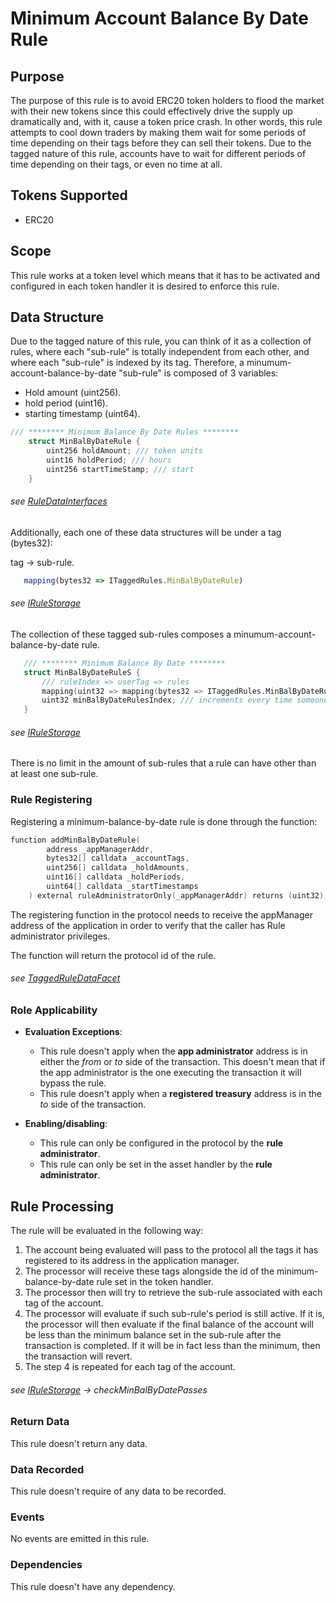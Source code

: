 # Minimum Account Balance By Date Rule

## Purpose

The purpose of this rule is to avoid ERC20 token holders to flood the market with their new tokens since this could effectively drive the supply up dramatically and, with it, cause a token price crash. In other words, this rule attempts to cool down traders by making them wait for some periods of time depending on their tags before they can sell their tokens. Due to the tagged nature of this rule, accounts have to wait for different periods of time depending on their tags, or even no time at all.

## Tokens Supported

- ERC20

## Scope 

This rule works at a token level which means that it has to be activated and configured in each token handler it is desired to enforce this rule.

## Data Structure

Due to the tagged nature of this rule, you can think of it as a collection of rules, where each "sub-rule" is totally independent from each other, and where each "sub-rule" is indexed by its tag. Therefore, a minumum-account-balance-by-date "sub-rule" is composed of 3 variables:

- Hold amount (uint256).
- hold period (uint16).
- starting timestamp (uint64).

```c
/// ******** Minimum Balance By Date Rules ********
    struct MinBalByDateRule {
        uint256 holdAmount; /// token units
        uint16 holdPeriod; /// hours
        uint256 startTimeStamp; /// start
    }
```
###### *see [RuleDataInterfaces](../../../src/economic/ruleStorage/RuleDataInterfaces.sol)*

Additionally, each one of these data structures will be under a tag (bytes32):

 tag -> sub-rule.

 ```javascript
    mapping(bytes32 => ITaggedRules.MinBalByDateRule)
```
###### *see [IRuleStorage](../../../src/economic/ruleStorage/IRuleStorage.sol)*

The collection of these tagged sub-rules composes a minumum-account-balance-by-date rule.

 ```c
    /// ******** Minimum Balance By Date ********
    struct MinBalByDateRuleS {
        /// ruleIndex => userTag => rules
        mapping(uint32 => mapping(bytes32 => ITaggedRules.MinBalByDateRule)) minBalByDateRulesPerUser;
        uint32 minBalByDateRulesIndex; /// increments every time someone adds a rule
    }
```
###### *see [IRuleStorage](../../../src/economic/ruleStorage/IRuleStorage.sol)*

There is no limit in the amount of sub-rules that a rule can have other than at least one sub-rule.

### Rule Registering

Registering a minimum-balance-by-date rule is done through the function:

```c
function addMinBalByDateRule(
        address _appManagerAddr,
        bytes32[] calldata _accountTags,
        uint256[] calldata _holdAmounts,
        uint16[] calldata _holdPeriods,
        uint64[] calldata _startTimestamps
    ) external ruleAdministratorOnly(_appManagerAddr) returns (uint32);
```

The registering function in the protocol needs to receive the appManager address of the application in order to verify that the caller has Rule administrator privileges. 

The function will return the protocol id of the rule.

###### *see [TaggedRuleDataFacet](../../../src/economic/ruleStorage/TaggedRuleDataFacet.sol)*

### Role Applicability

- **Evaluation Exceptions**: 
    - This rule doesn't apply when the **app administrator** address is in either the *from* or *to* side of the transaction. This doesn't mean that if the app administrator is the one executing the transaction it will bypass the rule.
    - This rule doesn't apply when a **registered treasury** address is in the *to* side of the transaction.

- **Enabling/disabling**:
    - This rule can only be configured in the protocol by the **rule administrator**.
    - This rule can only be set in the asset handler by the **rule administrator**.

## Rule Processing

The rule will be evaluated in the following way:

1. The account being evaluated will pass to the protocol all the tags it has registered to its address in the application manager.
2. The processor will receive these tags alongside the id of the minimum-balance-by-date rule set in the token handler. 
3. The processor then will try to retrieve the sub-rule associated with each tag of the account.
4. The processor will evaluate if such sub-rule's period is still active. If it is, the processor will then evaluate if the final balance of the account will be less than the minimum balance set in the sub-rule after the transaction is completed. If it will be in fact less than the minimum, then the transaction will revert.
5. The step 4 is repeated for each tag of the account. 

###### *see [IRuleStorage](../../../src/economic/ruleProcessor/ERC20TaggedRuleProcessorFacet.sol) -> checkMinBalByDatePasses*

### Return Data

This rule doesn't return any data.

### Data Recorded

This rule doesn't require of any data to be recorded.

### Events

No events are emitted in this rule.

### Dependencies

This rule doesn't have any dependency.
